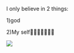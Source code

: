 I only believe in 2 things:

1)god

2)My self🫰🤪🤙🤙🤙🤙🤙

<img align = "center" src="https://media.tenor.com/HnJ-a1i_Bp8AAAAM/patrick-bateman-sigma.gif">
